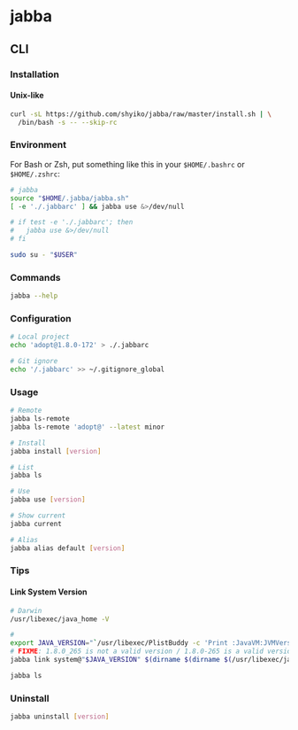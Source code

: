 # jabba

## CLI

### Installation

#### Unix-like

```sh
curl -sL https://github.com/shyiko/jabba/raw/master/install.sh | \
  /bin/bash -s -- --skip-rc
```

### Environment

For Bash or Zsh, put something like this in your `$HOME/.bashrc` or `$HOME/.zshrc`:

```sh
# jabba
source "$HOME/.jabba/jabba.sh"
[ -e './.jabbarc' ] && jabba use &>/dev/null

# if test -e './.jabbarc'; then
#   jabba use &>/dev/null
# fi
```

```sh
sudo su - "$USER"
```

### Commands

```sh
jabba --help
```

### Configuration

```sh
# Local project
echo 'adopt@1.8.0-172' > ./.jabbarc

# Git ignore
echo '/.jabbarc' >> ~/.gitignore_global
```

### Usage

```sh
# Remote
jabba ls-remote
jabba ls-remote 'adopt@' --latest minor

# Install
jabba install [version]

# List
jabba ls

# Use
jabba use [version]

# Show current
jabba current

# Alias
jabba alias default [version]
```

### Tips

#### Link System Version

```sh
# Darwin
/usr/libexec/java_home -V

#
export JAVA_VERSION="`/usr/libexec/PlistBuddy -c 'Print :JavaVM:JVMVersion' $(dirname $(/usr/libexec/java_home -v 1.8))/Info.plist`"
# FIXME: 1.8.0_265 is not a valid version / 1.8.0-265 is a valid version
jabba link system@"$JAVA_VERSION" $(dirname $(dirname $(/usr/libexec/java_home -v 1.8)))

jabba ls
```

### Uninstall

```sh
jabba uninstall [version]
```
